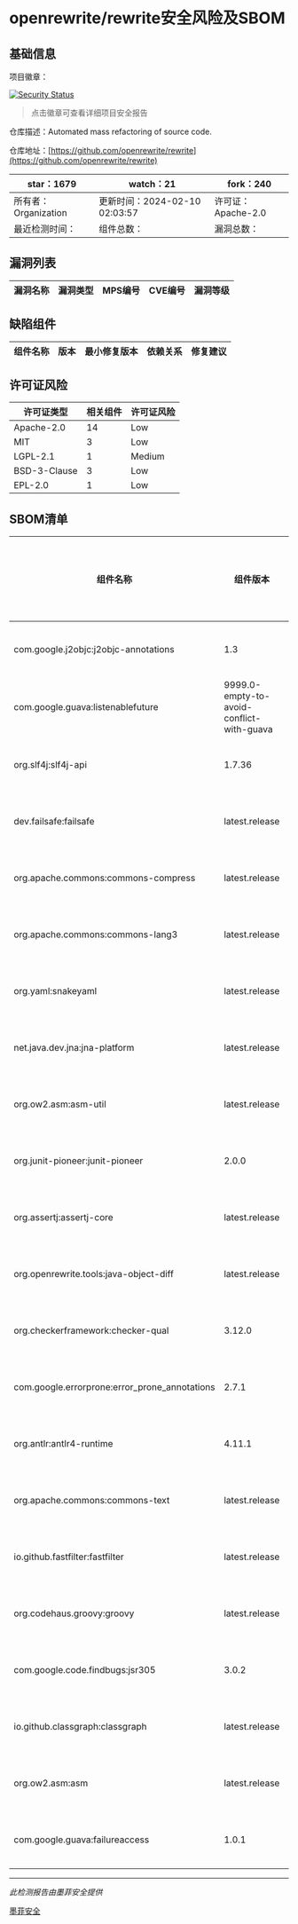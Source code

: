 # openrewrite/rewrite安全风险及SBOM

## 基础信息

项目徽章：

[![Security Status](https://www.murphysec.com/platform3/v31/badge/1756017167544201216.svg)](https://www.murphysec.com/console/report/1733187255903670272/1756017167544201216)

> 点击徽章可查看详细项目安全报告

仓库描述：Automated mass refactoring of source code.

仓库地址：[https://github.com/openrewrite/rewrite](https://github.com/openrewrite/rewrite)

| star：1679 | watch：21 | fork：240 |
| ----------- | -------------- | ------------ |
| 所有者：Organization | 更新时间：2024-02-10 02:03:57 | 许可证：Apache-2.0 |
| 最近检测时间： | 组件总数： | 漏洞总数： |




## 漏洞列表

| 漏洞名称 | 漏洞类型 | MPS编号 | CVE编号 | 漏洞等级 |
| ------- | ------ | ------- | ------ | ----- |





## 缺陷组件

| 组件名称 | 版本 | 最小修复版本 | 依赖关系 | 修复建议 |
| -------- | ---- | ------------ | -------- | -------- |





## 许可证风险

| 许可证类型 | 相关组件 | 许可证风险 |
| ---------- | -------- | ---------- |
|Apache-2.0|14|Low|
|MIT|3|Low|
|LGPL-2.1|1|Medium|
|BSD-3-Clause|3|Low|
|EPL-2.0|1|Low|




## SBOM清单

| 组件名称 | 组件版本 | 是否直接依赖 | 仓库 |
| -------- | -------- | ------------ | ---- |
|com.google.j2objc:j2objc-annotations|1.3|直接依赖|maven|
|com.google.guava:listenablefuture|9999.0-empty-to-avoid-conflict-with-guava|直接依赖|maven|
|org.slf4j:slf4j-api|1.7.36|直接依赖|maven|
|dev.failsafe:failsafe|latest.release|直接依赖|maven|
|org.apache.commons:commons-compress|latest.release|直接依赖|maven|
|org.apache.commons:commons-lang3|latest.release|直接依赖|maven|
|org.yaml:snakeyaml|latest.release|直接依赖|maven|
|net.java.dev.jna:jna-platform|latest.release|直接依赖|maven|
|org.ow2.asm:asm-util|latest.release|直接依赖|maven|
|org.junit-pioneer:junit-pioneer|2.0.0|直接依赖|maven|
|org.assertj:assertj-core|latest.release|直接依赖|maven|
|org.openrewrite.tools:java-object-diff|latest.release|直接依赖|maven|
|org.checkerframework:checker-qual|3.12.0|直接依赖|maven|
|com.google.errorprone:error_prone_annotations|2.7.1|直接依赖|maven|
|org.antlr:antlr4-runtime|4.11.1|直接依赖|maven|
|org.apache.commons:commons-text|latest.release|直接依赖|maven|
|io.github.fastfilter:fastfilter|latest.release|直接依赖|maven|
|org.codehaus.groovy:groovy|latest.release|直接依赖|maven|
|com.google.code.findbugs:jsr305|3.0.2|直接依赖|maven|
|io.github.classgraph:classgraph|latest.release|直接依赖|maven|
|org.ow2.asm:asm|latest.release|直接依赖|maven|
|com.google.guava:failureaccess|1.0.1|直接依赖|maven|


------

*此检测报告由墨菲安全提供*

[墨菲安全](www.murphysec.com)